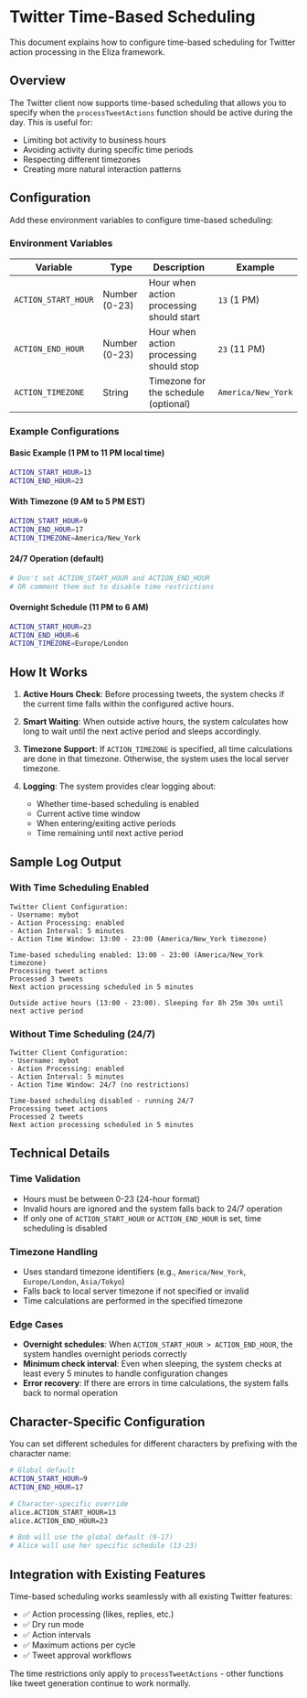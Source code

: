# Twitter Time-Based Scheduling

This document explains how to configure time-based scheduling for Twitter action processing in the Eliza framework.

## Overview

The Twitter client now supports time-based scheduling that allows you to specify when the `processTweetActions` function should be active during the day. This is useful for:

- Limiting bot activity to business hours
- Avoiding activity during specific time periods
- Respecting different timezones
- Creating more natural interaction patterns

## Configuration

Add these environment variables to configure time-based scheduling:

### Environment Variables

| Variable            | Type          | Description                              | Example            |
| ------------------- | ------------- | ---------------------------------------- | ------------------ |
| `ACTION_START_HOUR` | Number (0-23) | Hour when action processing should start | `13` (1 PM)        |
| `ACTION_END_HOUR`   | Number (0-23) | Hour when action processing should stop  | `23` (11 PM)       |
| `ACTION_TIMEZONE`   | String        | Timezone for the schedule (optional)     | `America/New_York` |

### Example Configurations

#### Basic Example (1 PM to 11 PM local time)

```bash
ACTION_START_HOUR=13
ACTION_END_HOUR=23
```

#### With Timezone (9 AM to 5 PM EST)

```bash
ACTION_START_HOUR=9
ACTION_END_HOUR=17
ACTION_TIMEZONE=America/New_York
```

#### 24/7 Operation (default)

```bash
# Don't set ACTION_START_HOUR and ACTION_END_HOUR
# OR comment them out to disable time restrictions
```

#### Overnight Schedule (11 PM to 6 AM)

```bash
ACTION_START_HOUR=23
ACTION_END_HOUR=6
ACTION_TIMEZONE=Europe/London
```

## How It Works

1. **Active Hours Check**: Before processing tweets, the system checks if the current time falls within the configured active hours.

2. **Smart Waiting**: When outside active hours, the system calculates how long to wait until the next active period and sleeps accordingly.

3. **Timezone Support**: If `ACTION_TIMEZONE` is specified, all time calculations are done in that timezone. Otherwise, the system uses the local server timezone.

4. **Logging**: The system provides clear logging about:
   - Whether time-based scheduling is enabled
   - Current active time window
   - When entering/exiting active periods
   - Time remaining until next active period

## Sample Log Output

### With Time Scheduling Enabled

```
Twitter Client Configuration:
- Username: mybot
- Action Processing: enabled
- Action Interval: 5 minutes
- Action Time Window: 13:00 - 23:00 (America/New_York timezone)

Time-based scheduling enabled: 13:00 - 23:00 (America/New_York timezone)
Processing tweet actions
Processed 3 tweets
Next action processing scheduled in 5 minutes

Outside active hours (13:00 - 23:00). Sleeping for 8h 25m 30s until next active period
```

### Without Time Scheduling (24/7)

```
Twitter Client Configuration:
- Username: mybot
- Action Processing: enabled
- Action Interval: 5 minutes
- Action Time Window: 24/7 (no restrictions)

Time-based scheduling disabled - running 24/7
Processing tweet actions
Processed 2 tweets
Next action processing scheduled in 5 minutes
```

## Technical Details

### Time Validation

- Hours must be between 0-23 (24-hour format)
- Invalid hours are ignored and the system falls back to 24/7 operation
- If only one of `ACTION_START_HOUR` or `ACTION_END_HOUR` is set, time scheduling is disabled

### Timezone Handling

- Uses standard timezone identifiers (e.g., `America/New_York`, `Europe/London`, `Asia/Tokyo`)
- Falls back to local server timezone if not specified or invalid
- Time calculations are performed in the specified timezone

### Edge Cases

- **Overnight schedules**: When `ACTION_START_HOUR > ACTION_END_HOUR`, the system handles overnight periods correctly
- **Minimum check interval**: Even when sleeping, the system checks at least every 5 minutes to handle configuration changes
- **Error recovery**: If there are errors in time calculations, the system falls back to normal operation

## Character-Specific Configuration

You can set different schedules for different characters by prefixing with the character name:

```bash
# Global default
ACTION_START_HOUR=9
ACTION_END_HOUR=17

# Character-specific override
alice.ACTION_START_HOUR=13
alice.ACTION_END_HOUR=23

# Bob will use the global default (9-17)
# Alice will use her specific schedule (13-23)
```

## Integration with Existing Features

Time-based scheduling works seamlessly with all existing Twitter features:

- ✅ Action processing (likes, replies, etc.)
- ✅ Dry run mode
- ✅ Action intervals
- ✅ Maximum actions per cycle
- ✅ Tweet approval workflows

The time restrictions only apply to `processTweetActions` - other functions like tweet generation continue to work normally.
